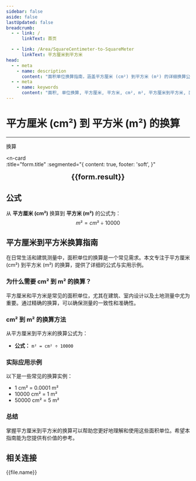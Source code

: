 ```yaml
---
sidebar: false
aside: false
lastUpdated: false
breadcrumb:
  - - link: /
      linkText: 首页

  - - link: /Area/SquareCentimeter-to-SquareMeter
      linkText: 平方厘米到平方米
head:
  - - meta
    - name: description
      content: "面积单位换算指南，涵盖平方厘米 (cm²) 到平方米 (m²) 的详细换算公式与说明。"
  - - meta
    - name: keywords
      content: "面积, 单位换算, 平方厘米, 平方米, cm², m², 平方厘米到平方米, 面积换算指南, 平方厘米到平方米换算, 平方厘米转平方米, cm²到m²换算, 平方厘米平方米转换, 面积单位换算, 平方厘米换算平方米, 平方米平方厘米换算, cm²转m², 平方厘米到平方米转换器, 面积换算工具, 平方厘米平方米计算, 平方米换算平方厘米, m²到cm²换算, 面积单位转换, 平方厘米平方米对照, 平方米平方厘米计算器, 面积换算公式, 平方厘米转换平方米, 平方米换算器, 平方厘米计算平方米, cm²平方米换算, 面积单位对照表, 平方厘米到平方米公式, 平方米面积换算, 平方厘米平方米转换工具, 面积换算计算器, cm²转换m², 平方厘米平方米换算表"
---
```

# 平方厘米 (cm²) 到 平方米 (m²) 的换算
---
<script setup>
import { onMounted, reactive, inject, ref } from 'vue'
import { NButton, NForm, NFormItem, NInput, NInputNumber, NSelect, NCard, useMessage,NGrid ,NGi } from 'naive-ui'
import { defineClientComponent } from 'vitepress'
import { Area } from '../../files';
const seoKey = [
  '平方厘米到平方米换算',
  '平方厘米转平方米',
  'cm²到m²换算',
  '平方厘米平方米转换',
  '面积单位换算',
  '平方厘米换算平方米',
  '平方米平方厘米换算',
  'cm²转m²',
  '平方厘米到平方米转换器',
  '面积换算工具',
  '平方厘米平方米计算',
  '平方米换算平方厘米',
  'm²到cm²换算',
  '面积单位转换',
  '平方厘米平方米对照',
  '平方米平方厘米计算器',
  '面积换算公式',
  '平方厘米转换平方米',
  '平方米换算器',
  '平方厘米计算平方米',
  'cm²平方米换算',
  '面积单位对照表',
  '平方厘米到平方米公式',
  '平方米面积换算',
  '平方厘米平方米转换工具',
  '面积换算计算器',
  'cm²转换m²',
  '平方厘米平方米换算表'
]

const convert = inject('convert')

const form = reactive({
  number: null,
  result: '',
  title: '平方厘米 (cm²) 到 平方米 (m²) 的换算',
})

const convertHandler = () => {
  if (form.number !== null && !isNaN(form.number)) {
    const convertedValue = parseFloat(form.number) / 10000
    form.result = `${form.number}cm² = ${convertedValue.toFixed(4)}m²`
  } else {
    form.result = '请输入有效的数值。'
  }
}
</script>

<n-form size="large" :model="form">
  <n-form-item label="平方厘米 (cm²)">
    <n-input-number v-model:value="form.number" placeholder="输入平方厘米" style="width: 100%" />
  </n-form-item>
  <n-form-item>
    <n-button type="info" @click="convertHandler" block>换算</n-button>
  </n-form-item>
</n-form>

<n-card  
  :title="form.title"
  :segmented="{
    content: true,
    footer: 'soft',
  }"
>
  <div  style="text-align:center;font-size:20px;">
    <strong>{{form.result}}</strong>
  </div>
    <template #footer>
    <div>
      <span v-for="item of seoKey">{{item}}，</span>
    </div>
  </template>
</n-card>

## 公式

从 **平方厘米 (cm²)** 换算到 **平方米 (m²)** 的公式为：
$$ m² = cm² \div 10000 $$

## 平方厘米到平方米换算指南

在日常生活和建筑测量中，面积单位的换算是一个常见需求。本文专注于平方厘米 (cm²) 到平方米 (m²) 的换算，提供了详细的公式与实用示例。

### 为什么需要 cm² 到 m² 的换算？

平方厘米和平方米是常见的面积单位，尤其在建筑、室内设计以及土地测量中尤为重要。通过精确的换算，可以确保测量的一致性和准确性。

### cm² 到 m² 的换算方法

从平方厘米到平方米的换算公式为：

- **公式：** `m² = cm² ÷ 10000`

### 实际应用示例

以下是一些常见的换算实例：

- 1 cm² = 0.0001 m²
- 10000 cm² = 1 m²
- 50000 cm² = 5 m²

### 总结

掌握平方厘米到平方米的换算可以帮助您更好地理解和使用这些面积单位。希望本指南能为您提供有价值的参考。

## 相关连接
<n-grid x-gap="12" :cols="2">
  <n-gi v-for="(file, index) in Area" :key="index">
    <n-button
      text
      tag="a"
      :href="file.path"
      type="info"
    >
      {{file.name}}
    </n-button>
  </n-gi>
</n-grid>